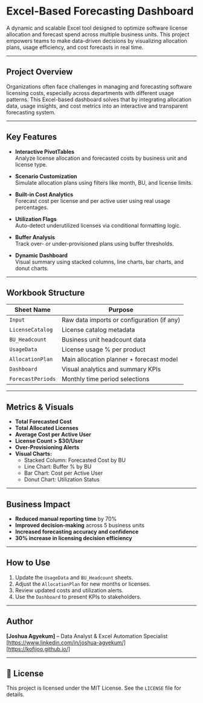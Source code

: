# Excel-Based Forecasting Dashboard

A dynamic and scalable Excel tool designed to optimize software license allocation and forecast spend across multiple business units. This project empowers teams to make data-driven decisions by visualizing allocation plans, usage efficiency, and cost forecasts in real time.

---

## Project Overview

Organizations often face challenges in managing and forecasting software licensing costs, especially across departments with different usage patterns. This Excel-based dashboard solves that by integrating allocation data, usage insights, and cost metrics into an interactive and transparent forecasting system.

---

## Key Features

- **Interactive PivotTables**  
  Analyze license allocation and forecasted costs by business unit and license type.

- **Scenario Customization**  
  Simulate allocation plans using filters like month, BU, and license limits.

- **Built-in Cost Analytics**  
  Forecast cost per license and per active user using real usage percentages.

- **Utilization Flags**  
  Auto-detect underutilized licenses via conditional formatting logic.

- **Buffer Analysis**  
  Track over- or under-provisioned plans using buffer thresholds.

- **Dynamic Dashboard**  
  Visual summary using stacked columns, line charts, bar charts, and donut charts.

---

## Workbook Structure

| Sheet Name        | Purpose                                      |
|------------------|----------------------------------------------|
| `Input`           | Raw data imports or configuration (if any)   |
| `LicenseCatalog`  | License catalog metadata                     |
| `BU_Headcount`    | Business unit headcount data                |
| `UsageData`       | License usage % per product                  |
| `AllocationPlan`  | Main allocation planner + forecast model     |
| `Dashboard`       | Visual analytics and summary KPIs           |
| `ForecastPeriods` | Monthly time period selections               |

---

## Metrics & Visuals

- **Total Forecasted Cost**
- **Total Allocated Licenses**
- **Average Cost per Active User**
- **License Count > $30/User**
- **Over-Provisioning Alerts**
- **Visual Charts:**
  - Stacked Column: Forecasted Cost by BU
  - Line Chart: Buffer % by BU
  - Bar Chart: Cost per Active User
  - Donut Chart: Utilization Status

---

## Business Impact

- **Reduced manual reporting time** by 70%  
- **Improved decision-making** across 5 business units  
- **Increased forecasting accuracy and confidence**  
- **30% increase in licensing decision efficiency**

---

## How to Use

1. Update the `UsageData` and `BU_Headcount` sheets.
2. Adjust the `AllocationPlan` for new months or licenses.
3. Review updated costs and utilization alerts.
4. Use the `Dashboard` to present KPIs to stakeholders.

---

## Author

**[Joshua Agyekum]** – Data Analyst & Excel Automation Specialist  
[https://www.linkedin.com/in/joshua-agyekum/]  
[https://kofijoo.github.io/]

---

## 📃 License

This project is licensed under the MIT License. See the `LICENSE` file for details.
